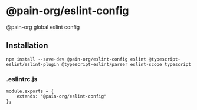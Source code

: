 # @pain-org/eslint-config

@pain-org global eslint config

## Installation

```
npm install --save-dev @pain-org/eslint-config eslint @typescript-eslint/eslint-plugin @typescript-eslint/parser eslint-scope typescript
```

### .eslintrc.js

```
module.exports = {
    extends: "@pain-org/eslint-config"
};

```
